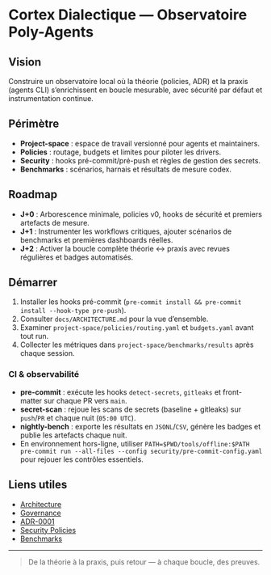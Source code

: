 # Cortex Dialectique — Observatoire Poly-Agents

## Vision
Construire un observatoire local où la théorie (policies, ADR) et la praxis (agents CLI) s’enrichissent en boucle mesurable, avec sécurité par défaut et instrumentation continue.

## Périmètre
- **Project-space** : espace de travail versionné pour agents et maintainers.
- **Policies** : routage, budgets et limites pour piloter les drivers.
- **Security** : hooks pré-commit/pré-push et règles de gestion des secrets.
- **Benchmarks** : scénarios, harnais et résultats de mesure codex.

## Roadmap
- **J+0** : Arborescence minimale, policies v0, hooks de sécurité et premiers artefacts de mesure.
- **J+1** : Instrumenter les workflows critiques, ajouter scénarios de benchmarks et premières dashboards réelles.
- **J+2** : Activer la boucle complète théorie ↔ praxis avec revues régulières et badges automatisés.

## Démarrer
1. Installer les hooks pré-commit (`pre-commit install && pre-commit install --hook-type pre-push`).
2. Consulter `docs/ARCHITECTURE.md` pour la vue d’ensemble.
3. Examiner `project-space/policies/routing.yaml` et `budgets.yaml` avant tout run.
4. Collecter les métriques dans `project-space/benchmarks/results` après chaque session.

### CI & observabilité
- **pre-commit** : exécute les hooks `detect-secrets`, `gitleaks` et front-matter sur chaque PR vers `main`.
- **secret-scan** : rejoue les scans de secrets (baseline + gitleaks) sur `push`/`PR` et chaque nuit (`05:00 UTC`).
- **nightly-bench** : exporte les résultats en `JSONL`/`CSV`, génère les badges et publie les artefacts chaque nuit.
- En environnement hors-ligne, utiliser `PATH=$PWD/tools/offline:$PATH pre-commit run --all-files --config security/pre-commit-config.yaml` pour rejouer les contrôles essentiels.

## Liens utiles
- [Architecture](docs/ARCHITECTURE.md)
- [Governance](docs/GOVERNANCE.md)
- [ADR-0001](docs/ADR/ADR-0001.md)
- [Security Policies](security/policies.md)
- [Benchmarks](project-space/benchmarks)

---

> De la théorie à la praxis, puis retour — à chaque boucle, des preuves.
